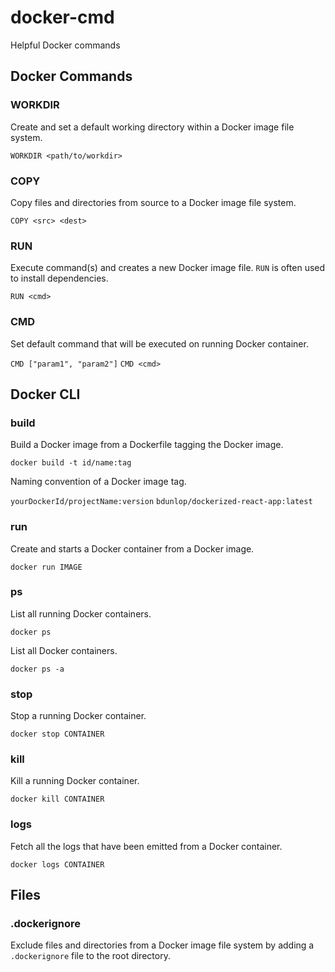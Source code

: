 # docker-cmd
Helpful Docker commands

## Docker Commands

### WORKDIR
Create and set a default working directory within a Docker image file system.

`WORKDIR <path/to/workdir>`

### COPY
Copy files and directories from source to a Docker image file system.

`COPY <src> <dest>`

### RUN
Execute command(s) and creates a new Docker image file. `RUN` is often used to install dependencies.

`RUN <cmd>`

### CMD
Set default command that will be executed on running Docker container.

`CMD ["param1", "param2"]`
`CMD <cmd>`

## Docker CLI

### build 
Build a Docker image from a Dockerfile tagging the Docker image.

`docker build -t id/name:tag`

Naming convention of a Docker image tag.

`yourDockerId/projectName:version`
`bdunlop/dockerized-react-app:latest`

### run
Create and starts a Docker container from a Docker image.

`docker run IMAGE`

### ps
List all running Docker containers.

`docker ps`

List all Docker containers.

`docker ps -a`

### stop
Stop a running Docker container.

`docker stop CONTAINER`

### kill
Kill a running Docker container.

`docker kill CONTAINER`

### logs
Fetch all the logs that have been emitted from a Docker container.

`docker logs CONTAINER`

## Files

### .dockerignore 
Exclude files and directories from a Docker image file system by adding a `.dockerignore` file to the root directory.

